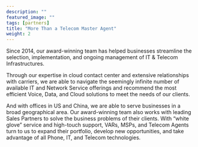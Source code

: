 ```yaml
---
description: ""
featured_image: ""
tags: [partners]
title: "More Than a Telecom Master Agent"
weight: 2
---
```


Since 2014, our award-winning team has helped businesses streamline the selection, implementation, and ongoing management of IT & Telecom Infrastructures. <!--more-->

Through our expertise in cloud contact center and extensive relationships with carriers, we are able to navigate the seemingly infinite number of available IT and Network Service offerings and recommend the most efficient Voice, Data, and Cloud solutions to meet the needs of our clients.

And with offices in US and China, we are able to serve businesses in a broad geographical area. Our award-winning team also works with leading Sales Partners to solve the business problems of their clients. With “white glove” service and high-touch support, VARs, MSPs, and Telecom Agents turn to us to expand their portfolio, develop new opportunities, and take advantage of all Phone, IT, and Telecom technologies.

